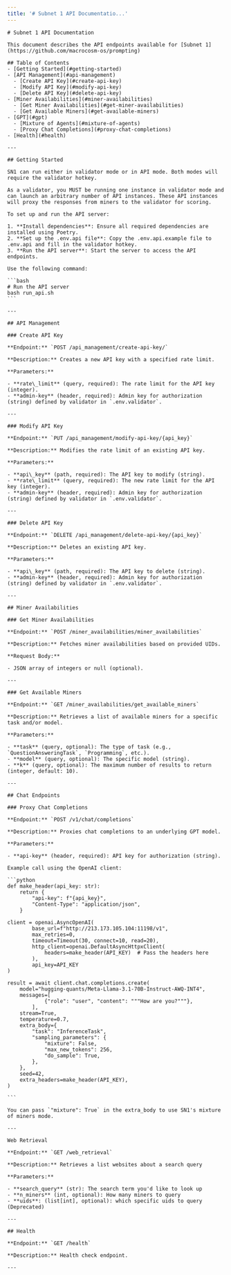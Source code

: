 ```yaml
---
title: '# Subnet 1 API Documentatio...'
---
```


````
# Subnet 1 API Documentation

This document describes the API endpoints available for [Subnet 1](https://github.com/macrocosm-os/prompting)

## Table of Contents
- [Getting Started](#getting-started)
- [API Management](#api-management)
  - [Create API Key](#create-api-key)
  - [Modify API Key](#modify-api-key)
  - [Delete API Key](#delete-api-key)
- [Miner Availabilities](#miner-availabilities)
  - [Get Miner Availabilities](#get-miner-availabilities)
  - [Get Available Miners](#get-available-miners)
- [GPT](#gpt)
  - [Mixture of Agents](#mixture-of-agents)
  - [Proxy Chat Completions](#proxy-chat-completions)
- [Health](#health)

---

## Getting Started

SN1 can run either in validator mode or in API mode. Both modes will require the validator hotkey.

As a validator, you MUST be running one instance in validator mode and can launch an arbitrary number of API instances. These API instances will proxy the responses from miners to the validator for scoring.

To set up and run the API server:

1. **Install dependencies**: Ensure all required dependencies are installed using Poetry.
2. **Set up the .env.api file**: Copy the .env.api.example file to .env.api and fill in the validator hotkey.
3. **Run the API server**: Start the server to access the API endpoints.

Use the following command:

```bash
# Run the API server
bash run_api.sh
```

---

## API Management

### Create API Key

**Endpoint:** `POST /api_management/create-api-key/`

**Description:** Creates a new API key with a specified rate limit.

**Parameters:**

- **rate\_limit** (query, required): The rate limit for the API key (integer).
- **admin-key** (header, required): Admin key for authorization (string) defined by validator in `.env.validator`.

---

### Modify API Key

**Endpoint:** `PUT /api_management/modify-api-key/{api_key}`

**Description:** Modifies the rate limit of an existing API key.

**Parameters:**

- **api\_key** (path, required): The API key to modify (string).
- **rate\_limit** (query, required): The new rate limit for the API key (integer).
- **admin-key** (header, required): Admin key for authorization (string) defined by validator in `.env.validator`.

---

### Delete API Key

**Endpoint:** `DELETE /api_management/delete-api-key/{api_key}`

**Description:** Deletes an existing API key.

**Parameters:**

- **api\_key** (path, required): The API key to delete (string).
- **admin-key** (header, required): Admin key for authorization (string) defined by validator in `.env.validator`.

---

## Miner Availabilities

### Get Miner Availabilities

**Endpoint:** `POST /miner_availabilities/miner_availabilities`

**Description:** Fetches miner availabilities based on provided UIDs.

**Request Body:**

- JSON array of integers or null (optional).

---

### Get Available Miners

**Endpoint:** `GET /miner_availabilities/get_available_miners`

**Description:** Retrieves a list of available miners for a specific task and/or model.

**Parameters:**

- **task** (query, optional): The type of task (e.g., `QuestionAnsweringTask`, `Programming`, etc.).
- **model** (query, optional): The specific model (string).
- **k** (query, optional): The maximum number of results to return (integer, default: 10).

---

## Chat Endpoints

### Proxy Chat Completions

**Endpoint:** `POST /v1/chat/completions`

**Description:** Proxies chat completions to an underlying GPT model.

**Parameters:**

- **api-key** (header, required): API key for authorization (string).

Example call using the OpenAI client:

```python
def make_header(api_key: str):
    return {
        "api-key": f"{api_key}",
        "Content-Type": "application/json",
    }

client = openai.AsyncOpenAI(
        base_url=f"http://213.173.105.104:11198/v1",
        max_retries=0,
        timeout=Timeout(30, connect=10, read=20),
        http_client=openai.DefaultAsyncHttpxClient(
            headers=make_header(API_KEY)  # Pass the headers here
        ),
        api_key=API_KEY
)

result = await client.chat.completions.create(
    model="hugging-quants/Meta-Llama-3.1-70B-Instruct-AWQ-INT4",
    messages=[
            {"role": "user", "content": """How are you?"""},
        ],
    stream=True,
    temperature=0.7,
    extra_body={
        "task": "InferenceTask",
        "sampling_parameters": {
            "mixture": False,
            "max_new_tokens": 256,
            "do_sample": True,
        },
    },
    seed=42,
    extra_headers=make_header(API_KEY),
)

```

You can pass `"mixture": True` in the extra_body to use SN1's mixture of miners mode.

---

Web Retrieval

**Endpoint:** `GET /web_retrieval`

**Description:** Retrieves a list websites about a search query

**Parameters:**

- **search_query** (str): The search term you'd like to look up
- **n_miners** (int, optional): How many miners to query
- **uids**: (list[int], optional): which specific uids to query (Deprecated)

---

## Health

**Endpoint:** `GET /health`

**Description:** Health check endpoint.

---

````
